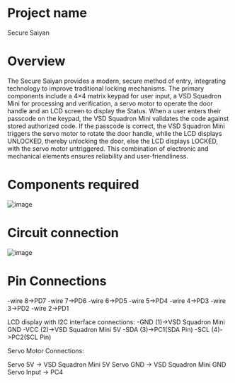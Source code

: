 # Project name
Secure Saiyan
# Overview 
The Secure Saiyan provides a modern, secure method of entry, integrating technology to improve traditional locking mechanisms. The primary components include a 4×4 matrix keypad for user input, a VSD Squadron Mini for processing and verification, a servo motor to operate the door handle and an LCD screen to display the Status. When a user enters their passcode on the keypad, the VSD Squadron Mini validates the code against stored authorized code. If the passcode is correct, the VSD Squadron Mini triggers the servo motor to rotate the door handle, while the LCD displays UNLOCKED, thereby unlocking the door, else the LCD displays LOCKED, with the servo motor untriggered. This combination of electronic and mechanical elements ensures reliability and user-friendliness.
# Components required
 ![image](https://github.com/user-attachments/assets/9b8f2a1b-6b89-471f-8a32-db080a594e7b)

# Circuit connection

![image](https://github.com/user-attachments/assets/c76b30d1-4e14-4b77-bc9b-99276ad91e9c)

# Pin Connections
-wire 8->PD7
-wire 7->PD6
-wire 6->PD5
-wire 5->PD4
-wire 4->PD3
-wire 3->PD2
-wire 2->PD1

LCD display with I2C interface connections:
-GND (1)->VSD Squadron Mini GND
-VCC (2)->VSD Squadron Mini 5V
-SDA (3)->PC1(SDA Pin)
-SCL (4)->PC2(SCL Pin)

Servo Motor Connections:

Servo 5V -> VSD Squadron Mini 5V
Servo GND -> VSD Squadron Mini GND
Servo Input -> PC4







